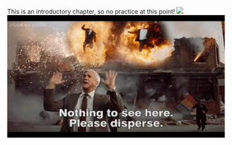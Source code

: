 This is an introductory chapter, so no practice at this point!
![](frank_drebin.gif)
![Image description](frank_drebin.jpg)